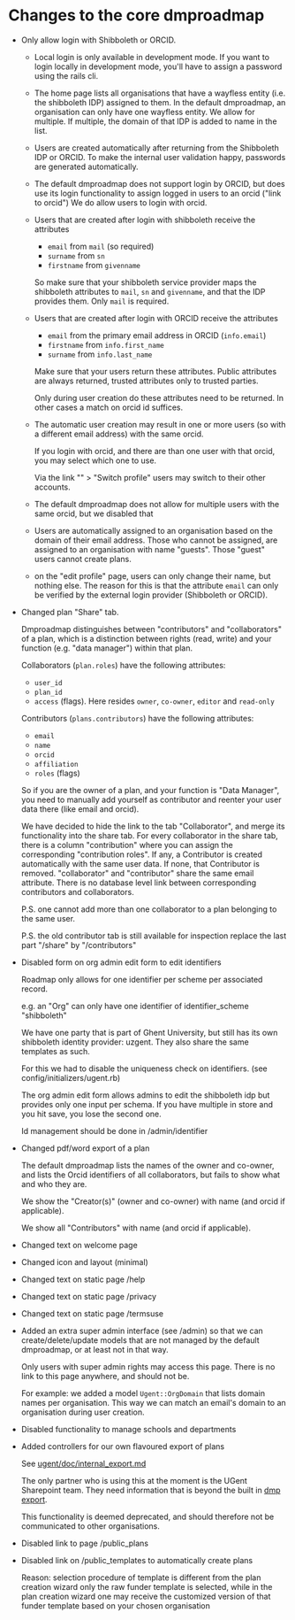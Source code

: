 Changes to the core dmproadmap
==============================

* Only allow login with Shibboleth or ORCID.

  * Local login is only available in development mode.
    If you want to login locally in development mode,
    you'll have to assign a password using the rails cli.

  * The home page lists all organisations that have
    a wayfless entity (i.e. the shibboleth IDP) assigned to them.
    In the default dmproadmap, an organisation can
    only have one wayfless entity. We allow for
    multiple. If multiple, the domain of that
    IDP is added to name in the list.

  * Users are created automatically after returning
    from the Shibboleth IDP or ORCID.
    To make the internal user validation happy,
    passwords are generated automatically.

  * The default dmproadmap does not support login
    by ORCID, but does use its login functionality
    to assign logged in users to an orcid ("link to orcid")
    We do allow users to login with orcid.

  * Users that are created after login with shibboleth
    receive the attributes
    * `email` from `mail` (so required)
    * `surname` from `sn`
    * `firstname` from `givenname`

    So make sure that your shibboleth service provider
    maps the shibboleth attributes to `mail`, `sn` and `givenname`,
    and that the IDP provides them. Only `mail` is required.

  * Users that are created after login with ORCID
    receive the attributes
    * `email` from the primary email address in ORCID (`info.email`)
    * `firstname` from `info.first_name`
    * `surname` from `info.last_name`

    Make sure that your users return these attributes.
    Public attributes are always returned,
    trusted attributes only to trusted parties.

    Only during user creation do these attributes
    need to be returned. In other cases a match on
    orcid id suffices.

  * The automatic user creation may result in one or more users
    (so with a different email address) with the same orcid.

    If you login with orcid, and there are than one user
    with that orcid, you may select which one to use.

    Via the link "<user name>" > "Switch profile"
    users may switch to their other accounts.

  * The default dmproadmap does not allow for multiple users
    with the same orcid, but we disabled that

  * Users are automatically assigned to an organisation
    based on the domain of their email address.
    Those who cannot be assigned, are assigned
    to an organisation with name "guests".
    Those "guest" users cannot create plans.

  * on the "edit profile" page, users can only
    change their name, but nothing else.
    The reason for this is that the attribute
    `email` can only be verified by the external
    login provider (Shibboleth or ORCID).

* Changed plan "Share" tab.

  Dmproadmap distinguishes between "contributors"
  and "collaborators" of a plan, which is a distinction
  between rights (read, write) and your function (e.g. "data manager")
  within that plan.

  Collaborators (`plan.roles`) have the following attributes:

  * `user_id`
  * `plan_id`
  * `access` (flags). Here resides `owner`, `co-owner`, `editor` and `read-only`

  Contributors (`plans.contributors`) have the following attributes:

  * `email`
  * `name`
  * `orcid`
  * `affiliation`
  * `roles` (flags)

  So if you are the owner of a plan,
  and your function is "Data Manager",
  you need to manually add yourself
  as contributor and reenter your
  user data there (like email and orcid).

  We have decided to hide the link to the tab
  "Collaborator", and merge its functionality
  into the share tab. For every collaborator
  in the share tab, there is a column "contribution"
  where you can assign the corresponding "contribution roles".
  If any, a Contributor is created automatically with
  the same user data. If none, that Contributor is
  removed. "collaborator" and "contributor" share
  the same email attribute. There is no database
  level link between corresponding contributors
  and collaborators.

  P.S. one cannot add more than one collaborator to a plan
       belonging to the same user.

  P.S. the old contributor tab is still available for inspection
       replace the last part "/share" by "/contributors"

* Disabled form on org admin edit form to edit identifiers

  Roadmap only allows for one identifier per scheme per associated
  record.

  e.g. an "Org" can only have one identifier of identifier_scheme "shibboleth"

  We have one party that is part of Ghent University,
  but still has its own shibboleth identity provider: uzgent.
  They also share the same templates as such.

  For this we had to disable the uniqueness check on identifiers.
  (see config/initializers/ugent.rb)

  The org admin edit form allows admins to edit the shibboleth idp
  but provides only one input per schema. If you have multiple in store
  and you hit save, you lose the second one.

  Id management should be done in /admin/identifier

* Changed pdf/word export of a plan

  The default dmproadmap lists the names of the
  owner and co-owner, and lists the Orcid
  identifiers of all collaborators,
  but fails to show what and who they are.

  We show the "Creator(s)" (owner and co-owner)
  with name (and orcid if applicable).

  We show all "Contributors" with name
  (and orcid if applicable).

* Changed text on welcome page

* Changed icon and layout (minimal)

* Changed text on static page /help

* Changed text on static page /privacy

* Changed text on static page /termsuse

* Added an extra super admin interface (see /admin)
  so that we can create/delete/update
  models that are not managed by the default
  dmproadmap, or at least not in that way.

  Only users with super admin rights may
  access this page. There is no link
  to this page anywhere, and should
  not be.

  For example: we added a model `Ugent::OrgDomain`
    that lists domain names per organisation.
    This way we can match an email's domain
    to an organisation during user creation.

* Disabled functionality to manage schools and departments

* Added controllers for our own flavoured export of plans

  See [ugent/doc/internal_export.md](https://github.com/DMPbelgium/roadmap/blob/master/ugent/doc/internal_export.md)

  The only partner who is using this at the moment
  is the UGent Sharepoint team. They need
  information that is beyond the built in
  [dmp export](https://github.com/DMPRoadmap/roadmap/wiki/API-Documentation-V1).

  This functionality is deemed deprecated,
  and should therefore not be communicated to
  other organisations.

* Disabled link to page /public_plans

* Disabled link on /public_templates to automatically create plans

  Reason: selection procedure of template is different from the plan creation wizard
          only the raw funder template is selected, while
          in the plan creation wizard one may receive
          the customized version of that funder template
          based on your chosen organisation
